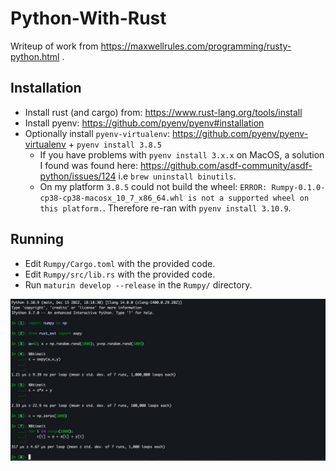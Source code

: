 # Python-With-Rust

Writeup of work from https://maxwellrules.com/programming/rusty-python.html .

## Installation 

- Install rust (and cargo) from: https://www.rust-lang.org/tools/install
- Install pyenv: https://github.com/pyenv/pyenv#installation
- Optionally install `pyenv-virtualenv`: https://github.com/pyenv/pyenv-virtualenv + `pyenv install 3.8.5`
    - If you have problems with `pyenv install 3.x.x` on MacOS, a solution I found was found here: https://github.com/asdf-community/asdf-python/issues/124 i.e `brew uninstall binutils`.
    -  On my platform `3.8.5` could not build the wheel: `ERROR: Rumpy-0.1.0-cp38-cp38-macosx_10_7_x86_64.whl is not a supported wheel on this platform.`. Therefore re-ran with `pyenv install 3.10.9`. 

## Running

- Edit `Rumpy/Cargo.toml` with the provided code.
- Edit `Rumpy/src/lib.rs` with the provided code.
- Run `maturin develop --release` in the `Rumpy/` directory.

![ipython](images/ipython.png)